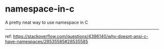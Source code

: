 # namespace-in-c

A pretty neat way to use namespace in C

---------------------
ref: https://stackoverflow.com/questions/4396140/why-doesnt-ansi-c-have-namespaces/28535585#28535585